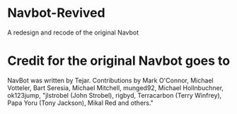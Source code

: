 # Navbot-Revived
A redesign and recode of the original Navbot

# Credit for the original Navbot goes to
NavBot was written by Tejar. Contributions by Mark O'Connor, Michael Votteler, Bart Seresia, Michael Mitchell, munged92, Michael Hollnbuchner, ok123jump, "jlstrobel (John Strobel), rigbyd, Terracarbon (Terry Winfrey), Papa Yoru (Tony Jackson), Mikal Red and others."
